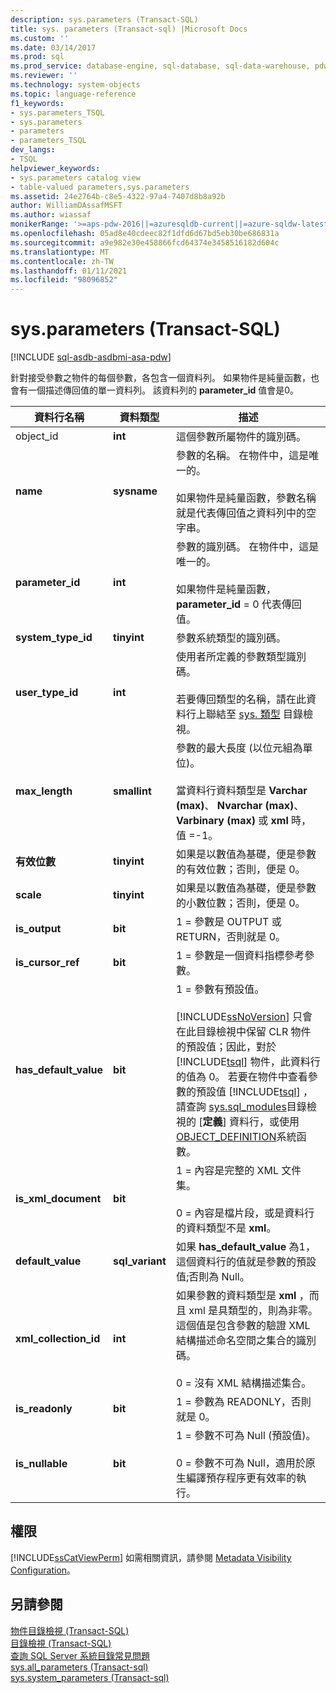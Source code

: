 ```yaml
---
description: sys.parameters (Transact-SQL)
title: sys. parameters (Transact-sql) |Microsoft Docs
ms.custom: ''
ms.date: 03/14/2017
ms.prod: sql
ms.prod_service: database-engine, sql-database, sql-data-warehouse, pdw
ms.reviewer: ''
ms.technology: system-objects
ms.topic: language-reference
f1_keywords:
- sys.parameters_TSQL
- sys.parameters
- parameters
- parameters_TSQL
dev_langs:
- TSQL
helpviewer_keywords:
- sys.parameters catalog view
- table-valued parameters,sys.parameters
ms.assetid: 24e2764b-c8e5-4322-97a4-7407d8b8a92b
author: WilliamDAssafMSFT
ms.author: wiassaf
monikerRange: '>=aps-pdw-2016||=azuresqldb-current||=azure-sqldw-latest||>=sql-server-2016||>=sql-server-linux-2017||=azuresqldb-mi-current'
ms.openlocfilehash: 05ad8e40cdeec82f1dfd6d67bd5eb30be686831a
ms.sourcegitcommit: a9e982e30e458866fcd64374e3458516182d604c
ms.translationtype: MT
ms.contentlocale: zh-TW
ms.lasthandoff: 01/11/2021
ms.locfileid: "98096852"
---
```

# <a name="sysparameters-transact-sql"></a>sys.parameters (Transact-SQL)
[!INCLUDE [sql-asdb-asdbmi-asa-pdw](../../includes/applies-to-version/sql-asdb-asdbmi-asa-pdw.md)]

  針對接受參數之物件的每個參數，各包含一個資料列。 如果物件是純量函數，也會有一個描述傳回值的單一資料列。 該資料列的 **parameter_id** 值會是0。  
  
|資料行名稱|資料類型|描述|  
|-----------------|---------------|-----------------|  
|object_id|**int**|這個參數所屬物件的識別碼。|  
|**name**|**sysname**|參數的名稱。 在物件中，這是唯一的。<br /><br /> 如果物件是純量函數，參數名稱就是代表傳回值之資料列中的空字串。|  
|**parameter_id**|**int**|參數的識別碼。 在物件中，這是唯一的。<br /><br /> 如果物件是純量函數， **parameter_id** = 0 代表傳回值。|  
|**system_type_id**|**tinyint**|參數系統類型的識別碼。|  
|**user_type_id**|**int**|使用者所定義的參數類型識別碼。<br /><br /> 若要傳回類型的名稱，請在此資料行上聯結至 [sys. 類型](../../relational-databases/system-catalog-views/sys-types-transact-sql.md) 目錄檢視。|  
|**max_length**|**smallint**|參數的最大長度 (以位元組為單位)。<br /><br /> 當資料行資料類型是 **Varchar (max)**、 **Nvarchar (max)**、 **Varbinary (max)** 或 **xml** 時，值 =-1。|  
|**有效位數**|**tinyint**|如果是以數值為基礎，便是參數的有效位數；否則，便是 0。|  
|**scale**|**tinyint**|如果是以數值為基礎，便是參數的小數位數；否則，便是 0。|  
|**is_output**|**bit**|1 = 參數是 OUTPUT 或 RETURN，否則就是 0。|  
|**is_cursor_ref**|**bit**|1 = 參數是一個資料指標參考參數。|  
|**has_default_value**|**bit**|1 = 參數有預設值。<br /><br /> [!INCLUDE[ssNoVersion](../../includes/ssnoversion-md.md)] 只會在此目錄檢視中保留 CLR 物件的預設值；因此，對於 [!INCLUDE[tsql](../../includes/tsql-md.md)] 物件，此資料行的值為 0。 若要在物件中查看參數的預設值 [!INCLUDE[tsql](../../includes/tsql-md.md)] ，請查詢 [sys.sql_modules](../../relational-databases/system-catalog-views/sys-sql-modules-transact-sql.md)目錄檢視的 [**定義**] 資料行，或使用 [OBJECT_DEFINITION](../../t-sql/functions/object-definition-transact-sql.md)系統函數。|  
|**is_xml_document**|**bit**|1 = 內容是完整的 XML 文件集。<br /><br /> 0 = 內容是檔片段，或是資料行的資料類型不是 **xml**。|  
|**default_value**|**sql_variant**|如果 **has_default_value** 為1，這個資料行的值就是參數的預設值;否則為 Null。|  
|**xml_collection_id**|**int**|如果參數的資料類型是 **xml** ，而且 xml 是具類型的，則為非零。 這個值是包含參數的驗證 XML 結構描述命名空間之集合的識別碼。<br /><br /> 0 = 沒有 XML 結構描述集合。|  
|**is_readonly**|**bit**|1 = 參數為 READONLY，否則就是 0。|  
|**is_nullable**|**bit**|1 = 參數不可為 Null  (預設值)。<br /><br /> 0 = 參數不可為 Null，適用於原生編譯預存程序更有效率的執行。|  
  
## <a name="permissions"></a>權限  
 [!INCLUDE[ssCatViewPerm](../../includes/sscatviewperm-md.md)] 如需相關資訊，請參閱 [Metadata Visibility Configuration](../../relational-databases/security/metadata-visibility-configuration.md)。  
  
## <a name="see-also"></a>另請參閱  
 [物件目錄檢視 &#40;Transact-SQL&#41;](../../relational-databases/system-catalog-views/object-catalog-views-transact-sql.md)   
 [目錄檢視 &#40;Transact-SQL&#41;](../../relational-databases/system-catalog-views/catalog-views-transact-sql.md)   
 [查詢 SQL Server 系統目錄常見問題](../../relational-databases/system-catalog-views/querying-the-sql-server-system-catalog-faq.md)   
 [sys.all_parameters &#40;Transact-sql&#41;](../../relational-databases/system-catalog-views/sys-all-parameters-transact-sql.md)   
 [sys.system_parameters &#40;Transact-sql&#41;](../../relational-databases/system-catalog-views/sys-system-parameters-transact-sql.md)  
  
  
